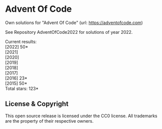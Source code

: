 Advent Of Code
===

Own solutions for "Advent Of Code" (url: https://adventofcode.com)

See Repository AdventOfCode2022 for solutions of year 2022.

Current results:  
\[2022\] 50\*\
\[2021\]    
\[2020\]    
\[2019\]    
\[2018\]    
\[2017\]    
\[2016\] 23\*\
\[2015\] 50\*\
Total stars: 123\* 

License & Copyright
-------------------
This open source release is licensed under the CC0 license. All trademarks are the property of their respective owners.
